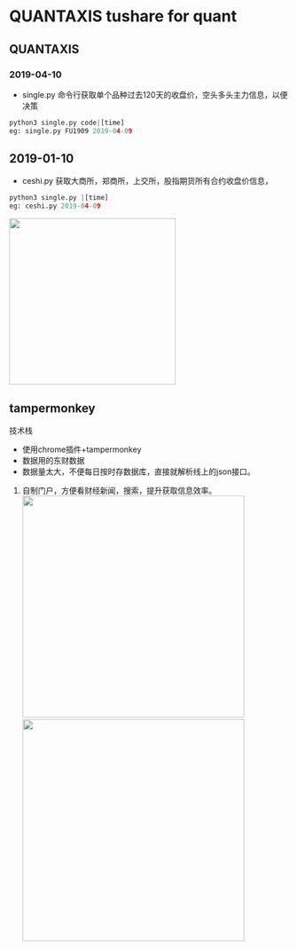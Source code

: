 # QUANTAXIS tushare for quant


## QUANTAXIS
### 2019-04-10 
* single.py 命令行获取单个品种过去120天的收盘价，空头多头主力信息，以便决策
``` python
python3 single.py code|[time]
eg: single.py FU1909 2019-04-09
```

## 2019-01-10
* ceshi.py 获取大商所，郑商所，上交所，股指期货所有合约收盘价信息，
``` python
python3 single.py |[time]
eg: ceshi.py 2019-04-09
``` 
<img src="https://github.com/tedQB/easymoney/blob/master/img/Snip20190410_15.png" width=300>


## tampermonkey
技术栈
* 使用chrome插件+tampermonkey
* 数据用的东财数据
* 数据量太大，不便每日按时存数据库，直接就解析线上的json接口。
  
1. 自制门户，方便看财经新闻，搜索，提升获取信息效率。
<img src="https://github.com/tedQB/easymoney/blob/master/img/Snip20190410_15.png" width=400><img src="https://github.com/tedQB/easymoney/blob/master/img/Snip20190410_17.png" width=400>